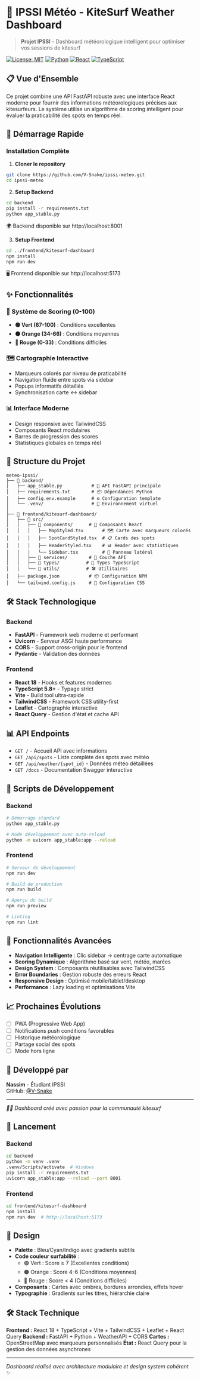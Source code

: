 # 🌊 IPSSI Météo - KiteSurf Weather Dashboard

> **Projet IPSSI** - Dashboard météorologique intelligent pour optimiser vos sessions de kitesurf

[![License: MIT](https://img.shields.io/badge/License-MIT-yellow.svg)](https://opensource.org/licenses/MIT)
[![Python](https://img.shields.io/badge/Python-3.11+-blue)](https://www.python.org/downloads/)
[![React](https://img.shields.io/badge/React-18+-blue)](https://reactjs.org/)
[![TypeScript](https://img.shields.io/badge/TypeScript-5.8+-blue)](https://www.typescriptlang.org/)

## 📋 Vue d'Ensemble

Ce projet combine une API FastAPI robuste avec une interface React moderne pour fournir des informations météorologiques précises aux kitesurfeurs. Le système utilise un algorithme de scoring intelligent pour évaluer la praticabilité des spots en temps réel.

## 🚀 Démarrage Rapide

### Installation Complète

1. **Cloner le repository**
```bash
git clone https://github.com/V-Snake/ipssi-meteo.git
cd ipssi-meteo
```

2. **Setup Backend**
```bash
cd backend
pip install -r requirements.txt
python app_stable.py
```
🌍 Backend disponible sur http://localhost:8001

3. **Setup Frontend**
```bash
cd ../frontend/kitesurf-dashboard
npm install
npm run dev
```
🖥️ Frontend disponible sur http://localhost:5173

## ✨ Fonctionnalités

### 🎯 Système de Scoring (0-100)
- **🟢 Vert (67-100)** : Conditions excellentes
- **🟠 Orange (34-66)** : Conditions moyennes  
- **🔴 Rouge (0-33)** : Conditions difficiles

### 🗺️ Cartographie Interactive
- Marqueurs colorés par niveau de praticabilité
- Navigation fluide entre spots via sidebar
- Popups informatifs détaillés
- Synchronisation carte ↔ sidebar

### 📊 Interface Moderne
- Design responsive avec TailwindCSS
- Composants React modulaires
- Barres de progression des scores
- Statistiques globales en temps réel
## 📂 Structure du Projet

```
meteo-ipssi/
├── 📁 backend/
│   ├── app_stable.py           # 🚀 API FastAPI principale
│   ├── requirements.txt        # 📦 Dépendances Python
│   ├── config.env.example      # ⚙️ Configuration template
│   └── .venv/                  # 🐍 Environnement virtuel
│
├── 📁 frontend/kitesurf-dashboard/
│   ├── 📁 src/
│   │   ├── 📁 components/      # 🧩 Composants React
│   │   │   ├── MapStyled.tsx       # 🗺️ Carte avec marqueurs colorés
│   │   │   ├── SpotCardStyled.tsx  # 📋 Cards des spots
│   │   │   ├── HeaderStyled.tsx    # 📊 Header avec statistiques
│   │   │   └── Sidebar.tsx         # 📱 Panneau latéral
│   │   ├── 📁 services/        # 🔌 Couche API
│   │   ├── 📁 types/          # 📝 Types TypeScript
│   │   └── 📁 utils/          # 🛠️ Utilitaires
│   ├── package.json           # 📦 Configuration NPM
│   └── tailwind.config.js     # 🎨 Configuration CSS
```

## 🛠️ Stack Technologique

### Backend
- **FastAPI** - Framework web moderne et performant
- **Uvicorn** - Serveur ASGI haute performance
- **CORS** - Support cross-origin pour le frontend
- **Pydantic** - Validation des données

### Frontend
- **React 18** - Hooks et features modernes
- **TypeScript 5.8+** - Typage strict
- **Vite** - Build tool ultra-rapide
- **TailwindCSS** - Framework CSS utility-first
- **Leaflet** - Cartographie interactive
- **React Query** - Gestion d'état et cache API

## 📊 API Endpoints

- `GET /` - Accueil API avec informations
- `GET /api/spots` - Liste complète des spots avec météo
- `GET /api/weather/{spot_id}` - Données météo détaillées
- `GET /docs` - Documentation Swagger interactive

## 🚀 Scripts de Développement

### Backend
```bash
# Démarrage standard
python app_stable.py

# Mode développement avec auto-reload
python -m uvicorn app_stable:app --reload
```

### Frontend
```bash
# Serveur de développement
npm run dev

# Build de production
npm run build

# Aperçu du build
npm run preview

# Linting
npm run lint
```

## 🎯 Fonctionnalités Avancées

- **Navigation Intelligente** : Clic sidebar → centrage carte automatique
- **Scoring Dynamique** : Algorithme basé sur vent, météo, marées
- **Design System** : Composants réutilisables avec TailwindCSS
- **Error Boundaries** : Gestion robuste des erreurs React
- **Responsive Design** : Optimisé mobile/tablet/desktop
- **Performance** : Lazy loading et optimisations Vite

## 📈 Prochaines Évolutions

- [ ] PWA (Progressive Web App)
- [ ] Notifications push conditions favorables
- [ ] Historique météorologique
- [ ] Partage social des spots
- [ ] Mode hors ligne

## 🤝 Développé par

**Nassim** - Étudiant IPSSI  
GitHub: [@V-Snake](https://github.com/V-Snake)

---

*🏄‍♂️ Dashboard créé avec passion pour la communauté kitesurf*

## 🚀 Lancement

### Backend
```bash
cd backend
python -m venv .venv
.venv/Scripts/activate  # Windows
pip install -r requirements.txt
uvicorn app_stable:app --reload --port 8001
```

### Frontend  
```bash
cd frontend/kitesurf-dashboard
npm install
npm run dev  # http://localhost:5173
```

## 🎨 Design

- **Palette** : Bleu/Cyan/Indigo avec gradients subtils
- **Code couleur surfabilité** :
  - 🟢 Vert : Score ≥ 7 (Excellentes conditions)
  - 🟠 Orange : Score 4-6 (Conditions moyennes) 
  - 🔴 Rouge : Score < 4 (Conditions difficiles)
- **Composants** : Cartes avec ombres, bordures arrondies, effets hover
- **Typographie** : Gradients sur les titres, hiérarchie claire

## 🛠️ Stack Technique

**Frontend :** React 18 + TypeScript + Vite + TailwindCSS + Leaflet + React Query
**Backend :** FastAPI + Python + WeatherAPI + CORS
**Cartes :** OpenStreetMap avec marqueurs personnalisés
**État :** React Query pour la gestion des données asynchrones

---
*Dashboard réalisé avec architecture modulaire et design system cohérent* ✨
